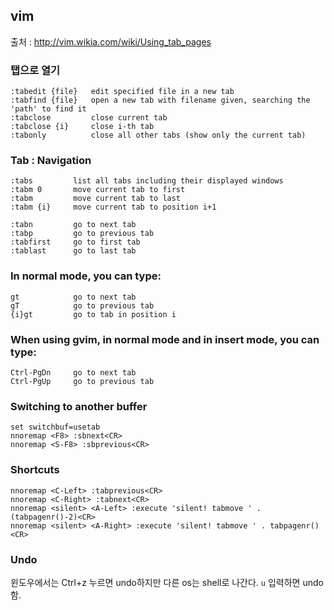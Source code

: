 ﻿## vim

출처 : http://vim.wikia.com/wiki/Using_tab_pages

### 탭으로 열기

	:tabedit {file}   edit specified file in a new tab
	:tabfind {file}   open a new tab with filename given, searching the 'path' to find it
	:tabclose         close current tab
	:tabclose {i}     close i-th tab
	:tabonly          close all other tabs (show only the current tab)

### Tab : Navigation

	:tabs         list all tabs including their displayed windows
	:tabm 0       move current tab to first
	:tabm         move current tab to last
	:tabm {i}     move current tab to position i+1

	:tabn         go to next tab
	:tabp         go to previous tab
	:tabfirst     go to first tab
	:tablast      go to last tab

### In normal mode, you can type:

	gt            go to next tab
	gT            go to previous tab
	{i}gt         go to tab in position i

### When using gvim, in normal mode and in insert mode, you can type:

	Ctrl-PgDn     go to next tab
	Ctrl-PgUp     go to previous tab

### Switching to another buffer

	set switchbuf=usetab
	nnoremap <F8> :sbnext<CR>
	nnoremap <S-F8> :sbprevious<CR>

### Shortcuts

	nnoremap <C-Left> :tabprevious<CR>
	nnoremap <C-Right> :tabnext<CR>
	nnoremap <silent> <A-Left> :execute 'silent! tabmove ' . (tabpagenr()-2)<CR>
	nnoremap <silent> <A-Right> :execute 'silent! tabmove ' . tabpagenr()<CR>

### Undo

윈도우에서는 Ctrl+z 누르면 undo하지만 다른 os는 shell로 나간다. 
`u` 입력하면 undo함.